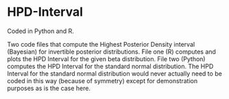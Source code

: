 # HPD-Interval
Coded in Python and R.

Two code files that compute the Highest Posterior Density interval (Bayesian) for invertible posterior distributions. File one (R) computes and plots the HPD Interval for the given beta distribution. File two (Python) computes the HPD Interval for the standard normal distribution. The HPD Interval for the standard normal distribution would never actually need to be coded in this way (because of symmetry) except for demonstration purposes as is the case here.
